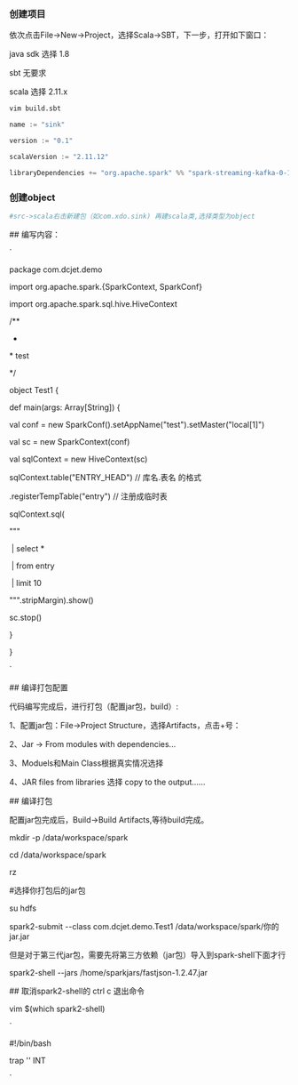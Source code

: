 ### 创建项目

依次点击File->New->Project，选择Scala->SBT，下一步，打开如下窗口：

java sdk 选择 1.8

sbt 无要求

scala 选择 2.11.x

```bash
vim build.sbt
```

```sbt
name := "sink"

version := "0.1"

scalaVersion := "2.11.12"

libraryDependencies += "org.apache.spark" %% "spark-streaming-kafka-0-10" % "2.2.0"
```



### 创建object

```bash
#src->scala右击新建包（如com.xdo.sink) 再建scala类,选择类型为object
```





\## 编写内容：

`

package com.dcjet.demo

import org.apache.spark.{SparkContext, SparkConf}

import org.apache.spark.sql.hive.HiveContext



/**

 *

 \* test

 */

object Test1 {

 def main(args: Array[String]) {

  val conf = new SparkConf().setAppName("test").setMaster("local[1]")

  val sc = new SparkContext(conf)

  val sqlContext = new HiveContext(sc)

  sqlContext.table("ENTRY_HEAD") // 库名.表名 的格式

   .registerTempTable("entry") // 注册成临时表

  sqlContext.sql(

   """

​    | select *

​    |  from entry

​    | limit 10

   """.stripMargin).show()

  sc.stop()

 }

}



`

\## 编译打包配置



代码编写完成后，进行打包（配置jar包，build）:



1、配置jar包：File->Project Structure，选择Artifacts，点击+号：

2、Jar -> From modules with dependencies...

3、Moduels和Main Class根据真实情况选择

4、JAR files from libraries 选择 copy to the output......



\## 编译打包

配置jar包完成后，Build->Build Artifacts,等待build完成。





mkdir -p /data/workspace/spark

cd /data/workspace/spark

rz

\#选择你打包后的jar包

su hdfs

spark2-submit --class com.dcjet.demo.Test1 /data/workspace/spark/你的jar.jar 





但是对于第三代jar包，需要先将第三方依赖（jar包）导入到spark-shell下面才行



spark2-shell --jars /home/sparkjars/fastjson-1.2.47.jar



\## 取消spark2-shell的 ctrl c 退出命令



vim $(which spark2-shell)

`

\#!/bin/bash

trap '' INT

`